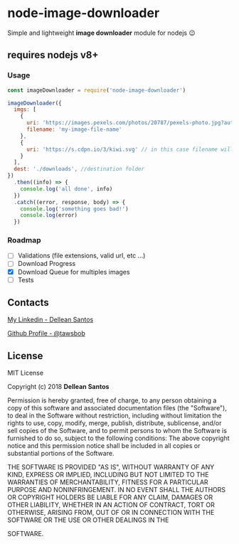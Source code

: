 # node-image-downloader
Simple and lightweight **image downloader** module for nodejs 😉

## requires nodejs v8+

### Usage

```javascript
const imageDownloader = require('node-image-downloader')

imageDownloader({
  imgs: [
    {
      uri: 'https://images.pexels.com/photos/20787/pexels-photo.jpg?auto=compress&cs=tinysrgb&dpr=2&h=750&w=1260',
      filename: 'my-image-file-name'
    },
    {
      uri: 'https://s.cdpn.io/3/kiwi.svg' // in this case filename will be kiwi.svg
    }
  ],
  dest: './downloads', //destination folder
})
  .then((info) => {
    console.log('all done', info)
  })
  .catch((error, response, body) => {
    console.log('something goes bad!')
    console.log(error)
  })

```

### Roadmap

- [ ] Validations (file extensions, valid url, etc ...)
- [ ] Download Progress
- [x] Download Queue for multiples images
- [ ] Tests

## Contacts

[My Linkedin - Dellean Santos](https://www.linkedin.com/in/delleansantos/)

[Github Profile - @tawsbob](https://github.com/tawsbob/gpu-scrapper/blob/ba2aa5403852374be79e0ee878c7384042a130e0/src/utils/imageDownloader.js)

## License

MIT License

Copyright (c) 2018 **Dellean Santos**

Permission is hereby granted, free of charge, to any person obtaining a copy
of this software and associated documentation files (the "Software"), to deal
in the Software without restriction, including without limitation the rights
to use, copy, modify, merge, publish, distribute, sublicense, and/or sell
copies of the Software, and to permit persons to whom the Software is
furnished to do so, subject to the following conditions:
The above copyright notice and this permission notice shall be included in all
copies or substantial portions of the Software.

THE SOFTWARE IS PROVIDED "AS IS", WITHOUT WARRANTY OF ANY KIND, EXPRESS OR
IMPLIED, INCLUDING BUT NOT LIMITED TO THE WARRANTIES OF MERCHANTABILITY,
FITNESS FOR A PARTICULAR PURPOSE AND NONINFRINGEMENT. IN NO EVENT SHALL THE
AUTHORS OR COPYRIGHT HOLDERS BE LIABLE FOR ANY CLAIM, DAMAGES OR OTHER
LIABILITY, WHETHER IN AN ACTION OF CONTRACT, TORT OR OTHERWISE, ARISING FROM,
OUT OF OR IN CONNECTION WITH THE SOFTWARE OR THE USE OR OTHER DEALINGS IN THE

SOFTWARE.
